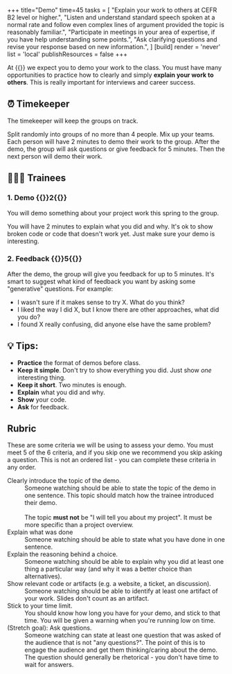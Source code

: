 +++
title="Demo"
time=45
tasks = [
    "Explain your work to others at CEFR B2 level or higher.",
    "Listen and understand standard speech spoken at a normal rate and follow even complex lines of argument provided the topic is reasonably familiar.",
    "Participate in meetings in your area of expertise, if you have help understanding some points.",
    "Ask clarifying questions and revise your response based on new information.",
]
[build]
  render = 'never'
  list = 'local'
  publishResources = false
+++

At {{<our-name>}} we expect you to demo your work to the class. You must have many opportunities to practice how to clearly and simply **explain your work to others**. This is really important for interviews and career success.

## ⏰ Timekeeper

The timekeeper will keep the groups on track.

Split randomly into groups of no more than 4 people. Mix up your teams. Each person will have 2 minutes to demo their work to the group. After the demo, the group will ask questions or give feedback for 5 minutes. Then the next person will demo their work.

## 🧑🏼‍🎓 Trainees

### 1. Demo {{<timer>}}2{{</timer>}}

You will demo something about your project work this spring to the group.

You will have 2 minutes to explain what you did and why. It's ok to show broken code or code that doesn't work yet. Just make sure your demo is interesting.

### 2. Feedback {{<timer>}}5{{</timer>}}

After the demo, the group will give you feedback for up to 5 minutes. It's smart to suggest what kind of feedback you want by asking some "generative" questions. For example:

- I wasn't sure if it makes sense to try X. What do you think?
- I liked the way I did X, but I know there are other approaches, what did you do?
- I found X really confusing, did anyone else have the same problem?

## 💡 Tips:

- **Practice** the format of demos before class.
- **Keep it simple**. Don't try to show everything you did. Just show _one_ interesting thing.
- **Keep it short**. Two minutes is enough.
- **Explain** what you did and why.
- **Show** your code.
- **Ask** for feedback.


## Rubric

These are some criteria we will be using to assess your demo. You must meet 5 of the 6 criteria, and if you skip one we recommend you skip asking a question. This is not an ordered list - you can complete these criteria in any order.
<dl class="c-rubric">
  <dt>Clearly introduce the topic of the demo.</dt><dd>Someone watching should be able to state the topic of the demo in one sentence. This topic should match how the trainee introduced their demo.<br /><br />The topic <strong>must not</strong> be "I will tell you about my project". It must be more specific than a project overview.</dd>
  <dt>Explain what was done</dt><dd>Someone watching should be able to state what you have done in one sentence.</dd>
  <dt>Explain the reasoning behind a choice.</dt><dd>Someone watching should be able to explain why you did at least one thing a particular way (and why it was a better choice than alternatives).</dd>
  <dt>Show relevant code or artifacts (e.g. a website, a ticket, an discussion).</dt><dd>Someone watching should be able to identify at least one artifact of your work. Slides don't count as an artifact.</dd>
  <dt>Stick to your time limit.</dt><dd>You should know how long you have for your demo, and stick to that time. You will be given a warning when you're running low on time.</dd>
  <dt>(Stretch goal): Ask questions.</dt><dd>Someone watching can state at least one question that was asked of the audience that is not "any questions?". The point of this is to engage the audience and get them thinking/caring about the demo. The question should generally be rhetorical - you don't have time to wait for answers.</dd>
</dl>
